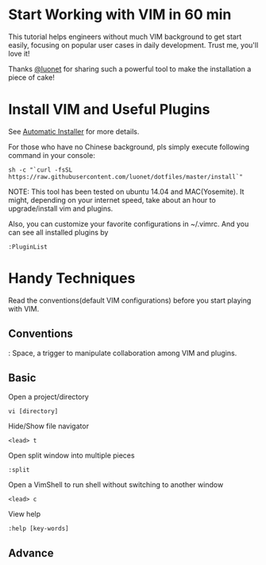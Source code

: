 Start Working with VIM in 60 min
=========================

This tutorial helps engineers without much VIM background to get start easily, focusing on popular user cases in daily development. Trust me, you'll love it!

Thanks [@luonet](https://github.com/luonet/dotfiles) for sharing such a powerful tool to make the installation a piece of cake!

# Install VIM and Useful Plugins

See [Automatic Installer](https://github.com/luonet/dotfiles/blob/master/README.md) for more details.

For those who have no Chinese background, pls simply execute following command in your console:

```
sh -c "`curl -fsSL https://raw.githubusercontent.com/luonet/dotfiles/master/install`"
```

NOTE: This tool has been tested on ubuntu 14.04 and MAC(Yosemite). It might, depending on your internet speed, take about an hour to upgrade/install vim and plugins.

Also, you can customize your favorite configurations in ~/.vimrc. And you can see all installed plugins by

```
:PluginList
```

# Handy Techniques

Read the conventions(default VIM configurations) before you start playing with VIM.

## Conventions

<lead>: Space, a trigger to manipulate collaboration among VIM and plugins.

## Basic

Open a project/directory

```
vi [directory]
```

Hide/Show file navigator

```
<lead> t
```

Open split window into multiple pieces

```
:split
```

Open a VimShell to run shell without switching to another window

```
<lead> c
```

View help

```
:help [key-words]
```

## Advance









